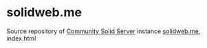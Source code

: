 # solidweb.me
Source repository of [Community Solid Server](https://github.com/solid/community-server) instance [solidweb.me](https://solidweb.me), index.html
